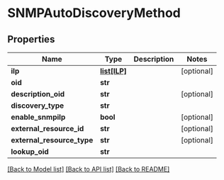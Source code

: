 # SNMPAutoDiscoveryMethod

## Properties
Name | Type | Description | Notes
------------ | ------------- | ------------- | -------------
**ilp** | [**list[ILP]**](ILP.md) |  | [optional] 
**oid** | **str** |  | 
**description_oid** | **str** |  | [optional] 
**discovery_type** | **str** |  | 
**enable_snmpilp** | **bool** |  | [optional] 
**external_resource_id** | **str** |  | [optional] 
**external_resource_type** | **str** |  | [optional] 
**lookup_oid** | **str** |  | 

[[Back to Model list]](../README.md#documentation-for-models) [[Back to API list]](../README.md#documentation-for-api-endpoints) [[Back to README]](../README.md)


